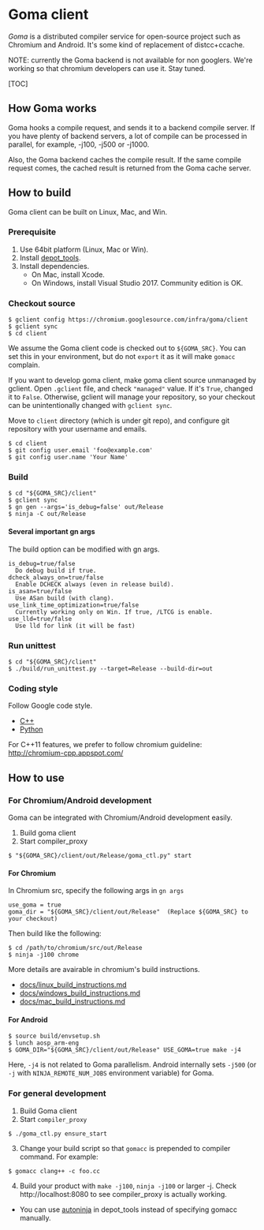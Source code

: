 # Goma client

*Goma* is a distributed compiler service for open-source project such as
Chromium and Android. It's some kind of replacement of distcc+ccache.

NOTE: currently the Goma backend is not available for non googlers.
We're working so that chromium developers can use it. Stay tuned.

[TOC]

## How Goma works

Goma hooks a compile request, and sends it to a backend compile server.
If you have plenty of backend servers, a lot of compile can be processed in
parallel, for example, -j100, -j500 or -j1000.

Also, the Goma backend caches the compile result. If the same compile request
comes, the cached result is returned from the Goma cache server.

## How to build

Goma client can be built on Linux, Mac, and Win.

### Prerequisite

1. Use 64bit platform (Linux, Mac or Win).
1. Install [depot\_tools](http://commondatastorage.googleapis.com/chrome-infra-docs/flat/depot_tools/docs/html/depot_tools_tutorial.html#_setting_up).
1. Install dependencies.
   * On Mac, install Xcode.
   * On Windows, install Visual Studio 2017. Community edition is OK.


### Checkout source


```shell
$ gclient config https://chromium.googlesource.com/infra/goma/client
$ gclient sync
$ cd client
```

We assume the Goma client code is checked out to `${GOMA_SRC}`. You can set this
in your environment, but do not `export` it as it will make `gomacc` complain.

If you want to develop goma client, make goma client source unmanaged by
gclient. Open `.gclient` file, and check `"managed"` value.
If it's `True`, changed it to `False`. Otherwise, gclient will manage
your repository, so your checkout can be unintentionally changed with
`gclient sync`.

Move to `client` directory (which is under git repo),
and configure git repository with your username and emails.

```shell
$ cd client
$ git config user.email 'foo@example.com'
$ git config user.name 'Your Name'
```

### Build

```shell
$ cd "${GOMA_SRC}/client"
$ gclient sync
$ gn gen --args='is_debug=false' out/Release
$ ninja -C out/Release
```

#### Several important gn args

The build option can be modified with gn args.

```
is_debug=true/false
  Do debug build if true.
dcheck_always_on=true/false
  Enable DCHECK always (even in release build).
is_asan=true/false
  Use ASan build (with clang).
use_link_time_optimization=true/false
  Currently working only on Win. If true, /LTCG is enable.
use_lld=true/false
  Use lld for link (it will be fast)
```

### Run unittest

```shell
$ cd "${GOMA_SRC}/client"
$ ./build/run_unittest.py --target=Release --build-dir=out
```

### Coding style

Follow Google code style.


- [C++](https://google.github.io/styleguide/cppguide.html)
- [Python](https://github.com/google/styleguide/blob/gh-pages/pyguide.md)

For C++11 features, we prefer to follow chromium guideline:
http://chromium-cpp.appspot.com/


## How to use

### For Chromium/Android development

Goma can be integrated with Chromium/Android development easily.

1. Build goma client
2. Start compiler\_proxy

```
$ "${GOMA_SRC}/client/out/Release/goma_ctl.py" start
```

#### For Chromium

In Chromium src, specify the following args in `gn args`

```
use_goma = true
goma_dir = "${GOMA_SRC}/client/out/Release"  (Replace ${GOMA_SRC} to your checkout)
```

Then build like the following:

```
$ cd /path/to/chromium/src/out/Release
$ ninja -j100 chrome
```

More details are avairable in chromium's build instructions.
* [docs/linux\_build\_instructions.md](https://chromium.googlesource.com/chromium/src/+/master/docs/linux_build_instructions.md)
* [docs/windows\_build\_instructions.md](https://chromium.googlesource.com/chromium/src/+/master/docs/windows_build_instructions.md)
* [docs/mac\_build\_instructions.md](https://chromium.googlesource.com/chromium/src/+/master/docs/mac_build_instructions.md)

#### For Android

```shell
$ source build/envsetup.sh
$ lunch aosp_arm-eng
$ GOMA_DIR="${GOMA_SRC}/client/out/Release" USE_GOMA=true make -j4
```

Here, `-j4` is not related to Goma parallelism. Android internally sets
`-j500` (or `-j` with `NINJA_REMOTE_NUM_JOBS` environment variable) for Goma.

### For general development

1. Build Goma client
2. Start `compiler_proxy`

```shell
$ ./goma_ctl.py ensure_start
```

3. Change your build script so that `gomacc` is prepended to compiler command.
   For example:

```shell
$ gomacc clang++ -c foo.cc
```

4. Build your product with `make -j100`, `ninja -j100` or larger -j.
   Check http://localhost:8080 to see compiler\_proxy is actually working.

* You can use [autoninja](https://chromium.googlesource.com/chromium/tools/depot_tools.git/+/master/autoninja) in depot_tools instead of specifying gomacc manually.


